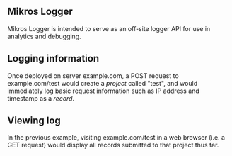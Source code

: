 ## Mikros Logger

Mikros Logger is intended to serve as an off-site logger API for use in analytics and debugging.

## Logging information

Once deployed on server example.com, a POST request to example.com/test would create a *project* called
"test", and would immediately log basic request information such as IP address and timestamp as a *record*.

## Viewing log

In the previous example, visiting example.com/test in a web browser (i.e. a GET request) would display all records
submitted to that project thus far.